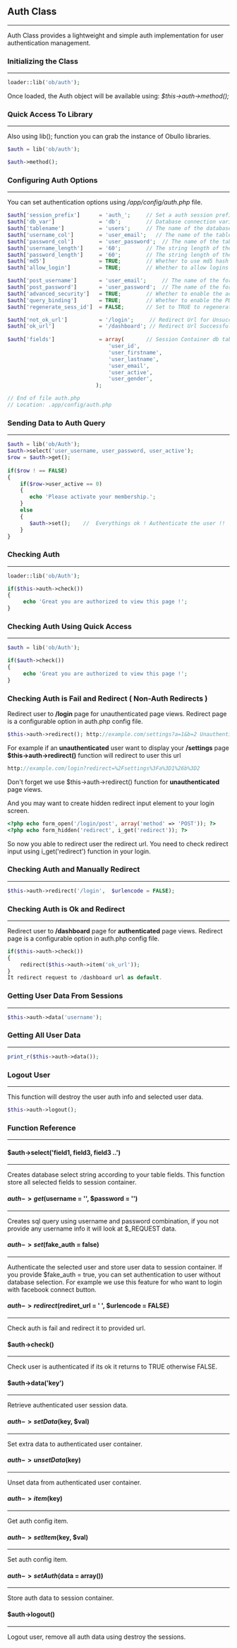 ## Auth Class

------

Auth Class provides a lightweight and simple auth implementation for user authentication management.

### Initializing the Class

------

```php
loader::lib('ob/auth');
```

Once loaded, the Auth object will be available using: <dfn>$this->auth->method();</dfn>

### Quick Access To Library

------

Also using lib(); function you can grab the instance of Obullo libraries.

```php
$auth = lib('ob/auth');

$auth->method();
```

### Configuring Auth Options

------

You can set authentication options using <dfn>/app/config/auth.php</dfn> file.

```php
$auth['session_prefix']      = 'auth_';     // Set a auth session prefix to prevent collisions.
$auth['db_var']              = 'db';        // Database connection variable
$auth['tablename']           = 'users';     // The name of the database tablename
$auth['username_col']        = 'user_email';   // The name of the table field that contains the username.
$auth['password_col']        = 'user_password';  // The name of the table field that contains the password.
$auth['username_length']     = '60';        // The string length of the username.
$auth['password_length']     = '60';        // The string length of the password.
$auth['md5']                 = TRUE;        // Whether to use md5 hash ?
$auth['allow_login']         = TRUE;        // Whether to allow logins to be performed on this page.

$auth['post_username']       = 'user_email';     // The name of the form field that contains the username to authenticate.
$auth['post_password']       = 'user_password';  // The name of the form field that contains the password to authenticate.
$auth['advanced_security']   = TRUE;        // Whether to enable the advanced security features. 
$auth['query_binding']       = TRUE;        // Whether to enable the PDO query binding feature for security.
$auth['regenerate_sess_id']  = FALSE;       // Set to TRUE to regenerate the session id on every page load or leave .....

$auth['not_ok_url']          = '/login';     // Redirect Url for Unsuccessfull logins
$auth['ok_url']              = '/dashboard'; // Redirect Url Successfull logins
                                             
$auth['fields']              = array(       // Session Container db table fields.
                                'user_id', 
                                'user_firstname', 
                                'user_lastname', 
                                'user_email',
                                'user_active', 
                                'user_gender',
                            );

// End of file auth.php
// Location: .app/config/auth.php
```

### Sending Data to Auth Query

------

```php
$auth = lib('ob/Auth');
$auth->select('user_username, user_password, user_active');
$row = $auth->get();
        
if($row ! == FALSE)
{
    if($row->user_active == 0)
    {
       echo 'Please activate your membership.';
    } 
    else 
    {
       $auth->set();    //  Everythings ok ! Authenticate the user !! 
    }
}
```

### Checking Auth

------

```php
loader::lib('ob/Auth');

if($this->auth->check())
{
     echo 'Great you are authorized to view this page !'; 
}
```


### Checking Auth Using Quick Access

------

```php
$auth = lib('ob/Auth');

if($auth->check())
{
     echo 'Great you are authorized to view this page !'; 
}
```

### Checking Auth is Fail and Redirect ( Non-Auth Redirects )

Redirect user to <b>/login</b> page for unauthenticated page views. Redirect page is a configurable option in auth.php config file.

```php
$this->auth->redirect(); http://example.com/settings?a=1&b=2 Unauthenticated user request
```

For example if an <b>unauthenticated</b> user want to display your <b>/settings</b> page <b>$this->auth->redirect()</b> function will redirect to user this url

```php
http://example.com/login?redirect=%2Fsettings%3Fa%3D1%26b%3D2
```

Don't forget we use $this->auth->redirect() function for <b>unauthenticated</b> page views.

And you may want to create hidden redirect input element to your login screen.

```php
<?php echo form_open('/login/post', array('method' => 'POST')); ?>
<?php echo form_hidden('redirect', i_get('redirect')); ?>
```

So now you able to redirect user the redirect url. You need to check redirect input using i_get('redirect') function in your login.

### Checking Auth and Manually Redirect

------

```php
$this->auth->redirect('/login',  $urlencode = FALSE);
```

### Checking Auth is Ok and Redirect

------

Redirect user to <b>/dashboard</b> page for <b>authenticated</b> page views. Redirect page is a configurable option in auth.php config file.

```php
if($this->auth->check())
{
    redirect($this->auth->item('ok_url'));
}
It redirect request to /dashboard url as default.
```

### Getting User Data From Sessions

------

```php
$this->auth->data('username');
```

### Getting All User Data

------

```php
print_r($this->auth->data());
```

### Logout User

------

This function will destroy the user auth info and selected user data.

```php
$this->auth->logout();
```

### Function Reference

------

#### $auth->select('field1, field3, field3 ..')

------ 

Creates database select string according to your table fields. This function store all selected fields to session container.

#### $auth->get($username = '', $password = '')

------

Creates sql query using username and password combination, if you not provide any username info it will look at $_REQUEST data.

#### $auth->set($fake_auth = false)

------

Authenticate the selected user and store user data to session container. If you provide $fake_auth = true, you can set authentication to user without database selection. For example we use this feature for who want to login with facebook connect button.

#### $auth->redirect($rediret_url = ' ', $urlencode = FALSE)

------

Check auth is fail and redirect it to provided url.

#### $auth->check()

------

Check user is authenticated if its ok it returns to TRUE otherwise FALSE.

#### $auth->data('key')

------

Retrieve authenticated user session data.

#### $auth->setData($key, $val)

------

Set extra data to authenticated user container.

#### $auth->unsetData($key)

------

Unset data from authenticated user container.

#### $auth->item($key)

------

Get auth config item.

#### $auth->setItem($key, $val)

------

Set auth config item.

#### $auth->setAuth($data = array())

------

Store auth data to session container.

#### $auth->logout()

------

Logout user, remove all auth data using destroy the sessions.